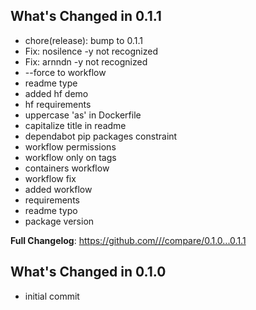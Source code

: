## What's Changed in 0.1.1
* chore(release): bump to 0.1.1
* Fix: nosilence -y not recognized
* Fix: arnndn -y not recognized
* --force to workflow
* readme type
* added hf demo
* hf requirements
* uppercase 'as' in Dockerfile
* capitalize title in readme
* dependabot pip packages constraint
* workflow permissions
* workflow only on tags
* containers workflow
* workflow fix
* added workflow
* requirements
* readme typo
* package version

**Full Changelog**: https://github.com///compare/0.1.0...0.1.1

## What's Changed in 0.1.0
* initial commit

<!-- generated by git-cliff -->
